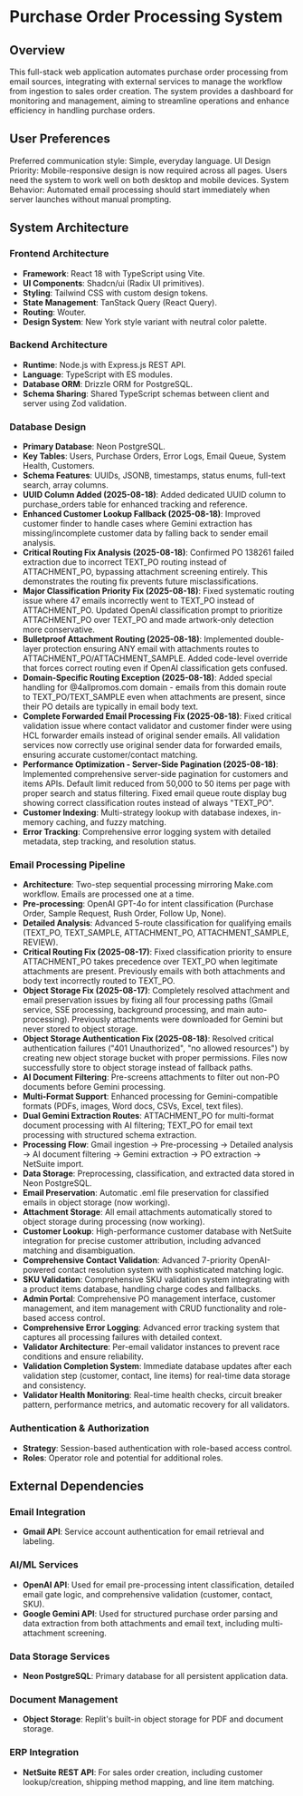 # Purchase Order Processing System

## Overview
This full-stack web application automates purchase order processing from email sources, integrating with external services to manage the workflow from ingestion to sales order creation. The system provides a dashboard for monitoring and management, aiming to streamline operations and enhance efficiency in handling purchase orders.

## User Preferences
Preferred communication style: Simple, everyday language.
UI Design Priority: Mobile-responsive design is now required across all pages. Users need the system to work well on both desktop and mobile devices.
System Behavior: Automated email processing should start immediately when server launches without manual prompting.

## System Architecture

### Frontend Architecture
- **Framework**: React 18 with TypeScript using Vite.
- **UI Components**: Shadcn/ui (Radix UI primitives).
- **Styling**: Tailwind CSS with custom design tokens.
- **State Management**: TanStack Query (React Query).
- **Routing**: Wouter.
- **Design System**: New York style variant with neutral color palette.

### Backend Architecture
- **Runtime**: Node.js with Express.js REST API.
- **Language**: TypeScript with ES modules.
- **Database ORM**: Drizzle ORM for PostgreSQL.
- **Schema Sharing**: Shared TypeScript schemas between client and server using Zod validation.

### Database Design
- **Primary Database**: Neon PostgreSQL.
- **Key Tables**: Users, Purchase Orders, Error Logs, Email Queue, System Health, Customers.
- **Schema Features**: UUIDs, JSONB, timestamps, status enums, full-text search, array columns.
- **UUID Column Added (2025-08-18)**: Added dedicated UUID column to purchase_orders table for enhanced tracking and reference.
- **Enhanced Customer Lookup Fallback (2025-08-18)**: Improved customer finder to handle cases where Gemini extraction has missing/incomplete customer data by falling back to sender email analysis.
- **Critical Routing Fix Analysis (2025-08-18)**: Confirmed PO 138261 failed extraction due to incorrect TEXT_PO routing instead of ATTACHMENT_PO, bypassing attachment screening entirely. This demonstrates the routing fix prevents future misclassifications.
- **Major Classification Priority Fix (2025-08-18)**: Fixed systematic routing issue where 47 emails incorrectly went to TEXT_PO instead of ATTACHMENT_PO. Updated OpenAI classification prompt to prioritize ATTACHMENT_PO over TEXT_PO and made artwork-only detection more conservative.
- **Bulletproof Attachment Routing (2025-08-18)**: Implemented double-layer protection ensuring ANY email with attachments routes to ATTACHMENT_PO/ATTACHMENT_SAMPLE. Added code-level override that forces correct routing even if OpenAI classification gets confused.
- **Domain-Specific Routing Exception (2025-08-18)**: Added special handling for @4allpromos.com domain - emails from this domain route to TEXT_PO/TEXT_SAMPLE even when attachments are present, since their PO details are typically in email body text.
- **Complete Forwarded Email Processing Fix (2025-08-18)**: Fixed critical validation issue where contact validator and customer finder were using HCL forwarder emails instead of original sender emails. All validation services now correctly use original sender data for forwarded emails, ensuring accurate customer/contact matching.
- **Performance Optimization - Server-Side Pagination (2025-08-18)**: Implemented comprehensive server-side pagination for customers and items APIs. Default limit reduced from 50,000 to 50 items per page with proper search and status filtering. Fixed email queue route display bug showing correct classification routes instead of always "TEXT_PO".
- **Customer Indexing**: Multi-strategy lookup with database indexes, in-memory caching, and fuzzy matching.
- **Error Tracking**: Comprehensive error logging system with detailed metadata, step tracking, and resolution status.

### Email Processing Pipeline
- **Architecture**: Two-step sequential processing mirroring Make.com workflow. Emails are processed one at a time.
- **Pre-processing**: OpenAI GPT-4o for intent classification (Purchase Order, Sample Request, Rush Order, Follow Up, None).
- **Detailed Analysis**: Advanced 5-route classification for qualifying emails (TEXT_PO, TEXT_SAMPLE, ATTACHMENT_PO, ATTACHMENT_SAMPLE, REVIEW).
- **Critical Routing Fix (2025-08-17)**: Fixed classification priority to ensure ATTACHMENT_PO takes precedence over TEXT_PO when legitimate attachments are present. Previously emails with both attachments and body text incorrectly routed to TEXT_PO.
- **Object Storage Fix (2025-08-17)**: Completely resolved attachment and email preservation issues by fixing all four processing paths (Gmail service, SSE processing, background processing, and main auto-processing). Previously attachments were downloaded for Gemini but never stored to object storage.
- **Object Storage Authentication Fix (2025-08-18)**: Resolved critical authentication failures ("401 Unauthorized", "no allowed resources") by creating new object storage bucket with proper permissions. Files now successfully store to object storage instead of fallback paths.
- **AI Document Filtering**: Pre-screens attachments to filter out non-PO documents before Gemini processing.
- **Multi-Format Support**: Enhanced processing for Gemini-compatible formats (PDFs, images, Word docs, CSVs, Excel, text files).
- **Dual Gemini Extraction Routes**: ATTACHMENT_PO for multi-format document processing with AI filtering; TEXT_PO for email text processing with structured schema extraction.
- **Processing Flow**: Gmail ingestion → Pre-processing → Detailed analysis → AI document filtering → Gemini extraction → PO extraction → NetSuite import.
- **Data Storage**: Preprocessing, classification, and extracted data stored in Neon PostgreSQL.
- **Email Preservation**: Automatic .eml file preservation for classified emails in object storage (now working).
- **Attachment Storage**: All email attachments automatically stored to object storage during processing (now working).
- **Customer Lookup**: High-performance customer database with NetSuite integration for precise customer attribution, including advanced matching and disambiguation.
- **Comprehensive Contact Validation**: Advanced 7-priority OpenAI-powered contact resolution system with sophisticated matching logic.
- **SKU Validation**: Comprehensive SKU validation system integrating with a product items database, handling charge codes and fallbacks.
- **Admin Portal**: Comprehensive PO management interface, customer management, and item management with CRUD functionality and role-based access control.
- **Comprehensive Error Logging**: Advanced error tracking system that captures all processing failures with detailed context.
- **Validator Architecture**: Per-email validator instances to prevent race conditions and ensure reliability.
- **Validation Completion System**: Immediate database updates after each validation step (customer, contact, line items) for real-time data storage and consistency.
- **Validator Health Monitoring**: Real-time health checks, circuit breaker pattern, performance metrics, and automatic recovery for all validators.

### Authentication & Authorization
- **Strategy**: Session-based authentication with role-based access control.
- **Roles**: Operator role and potential for additional roles.

## External Dependencies

### Email Integration
- **Gmail API**: Service account authentication for email retrieval and labeling.

### AI/ML Services
- **OpenAI API**: Used for email pre-processing intent classification, detailed email gate logic, and comprehensive validation (customer, contact, SKU).
- **Google Gemini API**: Used for structured purchase order parsing and data extraction from both attachments and email text, including multi-attachment screening.

### Data Storage Services
- **Neon PostgreSQL**: Primary database for all persistent application data.

### Document Management
- **Object Storage**: Replit's built-in object storage for PDF and document storage.

### ERP Integration
- **NetSuite REST API**: For sales order creation, including customer lookup/creation, shipping method mapping, and line item matching.